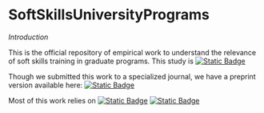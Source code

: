 # SoftSkillsUniversityPrograms

*Introduction*

This is the official repository of empirical work to understand the relevance of soft skills training in graduate programs. This study is [![Static Badge](https://img.shields.io/badge/Published_in-Studies_in_Higher_Education-orange?style=social&logo=Google%20Scholar&labelColor=231%2C143%2C7&link=https%3A%2F%2Fdoi.org%2F10.1080%2F03075079.2023.2254799)](https://www.tandfonline.com/doi/epdf/10.1080/03075079.2023.2254799?needAccess=true)

Though we submitted this work to a specialized journal, we have a preprint version available here:
[![Static Badge](https://img.shields.io/badge/arxiv-2303.15220-%23B82305?logo=arxiv&logoColor=white&link=https%3A%2F%2Farxiv.org%2Fabs%2F2303.15220)](https://arxiv.org/abs/2303.15220)

Most of this work relies on [![Static Badge](https://img.shields.io/badge/quanteda-%23057BB9?logo=RStudio&labelColor=%23D3D3D3)](https://quanteda.io/) 
[![Static Badge](https://img.shields.io/badge/igraph-%23FFFC36?logo=R&logoColor=white&labelColor=blue&link=https%3A%2F%2Farxiv.org%2Fabs%2F2303.15220)](https://igraph.org/)



